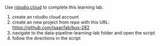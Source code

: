Use [rstudio.cloud](https://rstudio.cloud/) to complete this learning lab.

1. create an rstudio cloud account
2. create an new project from repo with this URL: https://github.com/isaacfab/bus-282
3. navigate to the data-pipeline-learning-lab folder and open the script
4. follow the directions in the script
